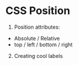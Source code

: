 # CSS Position

1. Position attributes:
  - Absolute / Relative
  - top / left / bottom / right

2. Creating cool labels

